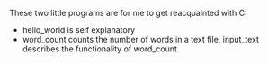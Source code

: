 These two little programs are for me to get reacquainted with C:   
* hello_world is self explanatory  
* word_count counts the number of words in a text file, input_text describes the functionality of word_count
